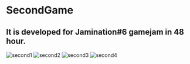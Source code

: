 # SecondGame
## It is developed for Jamination#6 gamejam in 48 hour.

![second1](https://user-images.githubusercontent.com/73761409/235678058-5142d406-882b-4d49-bc51-d1ba5f0e708a.png)
![second2](https://user-images.githubusercontent.com/73761409/235678068-547a4f2d-ac2f-472a-bb8b-c52902230c3b.png)
![second3](https://user-images.githubusercontent.com/73761409/235678076-1f32617f-1aa2-4d35-8fb1-6687cae1f2a9.png)
![second4](https://user-images.githubusercontent.com/73761409/235678083-5f24514f-9aa9-4277-9f26-c1596b763dc9.png)
